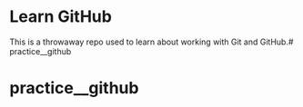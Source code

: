 # Learn GitHub

This is a throwaway repo used to learn about working with Git and GitHub.# practice__github
# practice__github
